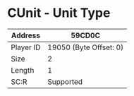 
#  CUnit - Unit Type
Address   | 59CD0C
----------|-------------
Player ID | 19050 (Byte Offset: 0)
Size 	  | 2
Length 	  | 1
SC:R      | Supported


